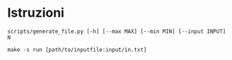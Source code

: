 # Istruzioni

`scripts/generate_file.py [-h] [--max MAX] [--min MIN] [--input INPUT] N`

`make -s run [path/to/inputfile:input/in.txt]`
